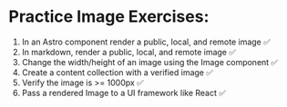 # Practice Image Exercises:
1. In an Astro component render a public, local, and remote image ✅
2. In markdown, render a public, local, and remote image ✅
3. Change the width/height of an image using the Image component ✅
4. Create a content collection with a verified image ✅
5. Verify the image is >= 1000px ✅
6. Pass a rendered Image to a UI framework like React ✅
